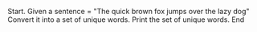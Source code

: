 Start. 
Given a sentence = "The quick brown fox jumps over the lazy dog"
Convert it into a set of unique words.
Print the set of unique words.
End 